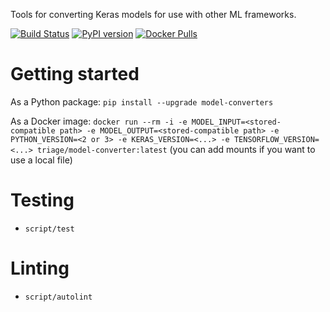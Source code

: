 Tools for converting Keras models for use with other ML frameworks.

[![Build Status](https://travis-ci.org/triagemd/model-converters.svg?branch=master)](https://travis-ci.org/triagemd/model-converters) [![PyPI version](https://badge.fury.io/py/model-converters.svg)](https://badge.fury.io/py/model-converters) [![Docker Pulls](https://img.shields.io/docker/pulls/triage/model-converter.svg)](https://hub.docker.com/r/triage/model-converter/)

# Getting started

As a Python package:
`pip install --upgrade model-converters`

As a Docker image:
`docker run --rm -i -e MODEL_INPUT=<stored-compatible path> -e MODEL_OUTPUT=<stored-compatible path> -e PYTHON_VERSION=<2 or 3> -e KERAS_VERSION=<...> -e TENSORFLOW_VERSION=<...> triage/model-converter:latest`
(you can add mounts if you want to use a local file)


# Testing

 - `script/test`


# Linting

 - `script/autolint`
